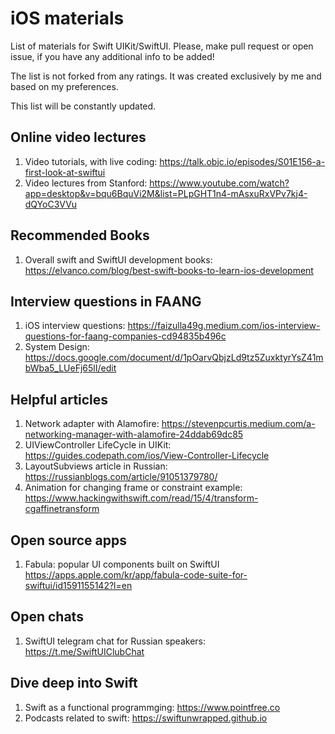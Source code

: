 # iOS materials
List of materials for Swift UIKit/SwiftUI. 
Please, make pull request or open issue, if you have any additional info to be added! 

The list is not forked from any ratings. It was created exclusively by me and based on my preferences.

This list will be constantly updated.

## Online video lectures
1. Video tutorials, with live coding: https://talk.objc.io/episodes/S01E156-a-first-look-at-swiftui
2. Video lectures from Stanford: https://www.youtube.com/watch?app=desktop&v=bqu6BquVi2M&list=PLpGHT1n4-mAsxuRxVPv7kj4-dQYoC3VVu

## Recommended Books
1. Overall swift and SwiftUI development books: https://elvanco.com/blog/best-swift-books-to-learn-ios-development

## Interview questions in FAANG
1.  iOS interview questions: https://faizulla49g.medium.com/ios-interview-questions-for-faang-companies-cd94835b496c
2.  System Design: https://docs.google.com/document/d/1pOarvQbjzLd9tz5ZuxktyrYsZ41mbWba5_LUeFj65lI/edit

## Helpful articles
1. Network adapter with Alamofire: https://stevenpcurtis.medium.com/a-networking-manager-with-alamofire-24ddab69dc85
2. UIViewController LifeCycle in UIKit: https://guides.codepath.com/ios/View-Controller-Lifecycle
3. LayoutSubviews article in Russian: https://russianblogs.com/article/91051379780/
4. Animation for changing frame or constraint example: https://www.hackingwithswift.com/read/15/4/transform-cgaffinetransform

## Open source apps
1. Fabula: popular UI components built on SwiftUI https://apps.apple.com/kr/app/fabula-code-suite-for-swiftui/id1591155142?l=en 

## Open chats
1. SwiftUI telegram chat for Russian speakers: https://t.me/SwiftUIClubChat

## Dive deep into Swift
1. Swift as a functional programmging: https://www.pointfree.co
2. Podcasts related to swift: https://swiftunwrapped.github.io
